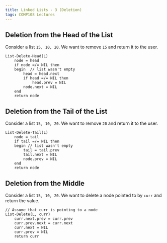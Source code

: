```yaml
---
title: Linked Lists - 3 (Deletion)
tags: COMP108 Lectures
---
```

## Deletion from the Head of the List
Consider a list `15, 10, 20`. We want to remove `15` and return it to the user.

```
List-Delete-Head(L)
	node = head
	if node =/= NIL then
	begin  // list wasn't empty
		head = head.next
		if head =/= NIL then
			head.prev = NIL
		node.next = NIL
	end
	return node
```

## Deletion from the Tail of the List
Consider a list `15, 10, 20`. We want to remove `20` and return it to the user.

```
List-Delete-Tail(L)
	node = tail
	if tail =/= NIL then
	begin // list wasn't empty
		tail = tail.prev
		tail.next = NIL
		node.prev = NIL
	end
	return node
```

## Deletion from the Middle
Consider a list `15, 10, 20`. We want to delete a node pointed to by `curr` and return the value.

```
// Assume that curr is pointing to a node
List-Delete(L, curr)
	curr.next.prev = curr.prev
	curr.prev.next = curr.next
	curr.next = NIL
	curr.prev = NIL
	return curr
```